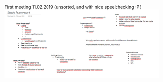 First meeting 11.02.2019 (unsorted, and with nice speelchecking :P )
![image](uploads/e74bcd817f87492c7e66dfa34eebf8a0/image.png)